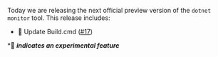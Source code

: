 Today we are releasing the next official preview version of the `dotnet monitor` tool. This release includes:

- 🔬 Update Build.cmd ([#17](https://github.com/schmittjoseph/dotnet-monitor/pull/17))

\*🔬 **_indicates an experimental feature_**